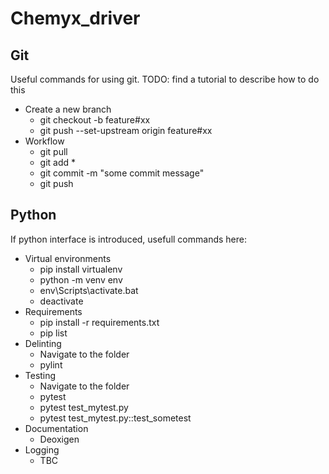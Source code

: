 # Chemyx_driver

## Git
Useful commands for using git. 
TODO: find a tutorial to describe how to do this
* Create a new branch
    * git checkout -b feature#xx
    * git push --set-upstream origin feature#xx
* Workflow
    * git pull
    * git add *
    * git commit -m "some commit message"
    * git push 

## Python
If python interface is introduced, usefull commands here:
* Virtual environments 
    * pip install virtualenv
    * python -m venv env
    * env\Scripts\activate.bat
    * deactivate
* Requirements
    * pip install -r requirements.txt
    * pip list
* Delinting
    * Navigate to the folder
    * pylint
* Testing
    * Navigate to the folder
    * pytest
    * pytest test_mytest.py
    * pytest test_mytest.py::test_sometest
* Documentation
    * Deoxigen
* Logging
    * TBC
